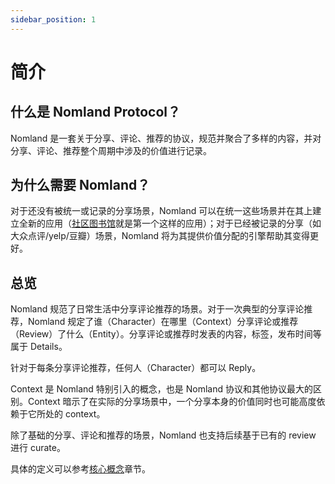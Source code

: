```yaml
---
sidebar_position: 1
---
```


# 简介


## 什么是 Nomland Protocol？

Nomland 是一套关于分享、评论、推荐的协议，规范并聚合了多样的内容，并对分享、评论、推荐整个周期中涉及的价值进行记录。


## 为什么需要 Nomland？

对于还没有被统一或记录的分享场景，Nomland 可以在统一这些场景并在其上建立全新的应用（[社区图书馆](https://colib.app)就是第一个这样的应用）；对于已经被记录的分享（如大众点评/yelp/豆瓣）场景，Nomland 将为其提供价值分配的引擎帮助其变得更好。

## 总览

Nomland 规范了日常生活中分享评论推荐的场景。对于一次典型的分享评论推荐，Nomland 规定了谁（Character）在哪里（Context）分享评论或推荐（Review）了什么（Entity）。分享评论或推荐时发表的内容，标签，发布时间等属于 Details。

针对于每条分享评论推荐，任何人（Character）都可以 Reply。

Context 是 Nomland 特别引入的概念，也是 Nomland 协议和其他协议最大的区别。Context 暗示了在实际的分享场景中，一个分享本身的价值同时也可能高度依赖于它所处的 context。

除了基础的分享、评论和推荐的场景，Nomland 也支持后续基于已有的 review 进行 curate。

具体的定义可以参考[核心概念](./category/core-concepts/)章节。



